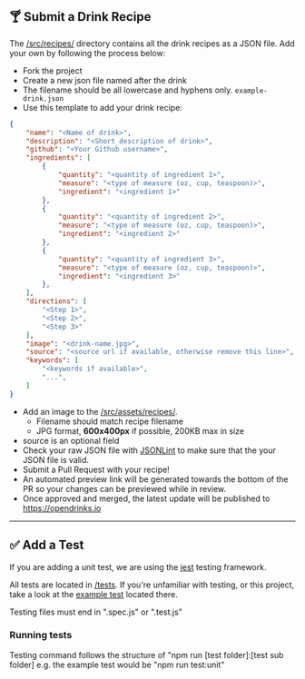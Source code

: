 ## 🍸 Submit a Drink Recipe
The [/src/recipes/](/src/recipes/) directory contains all the drink recipes as a JSON file. Add your own by following the process below:

* Fork the project
* Create a new json file named after the drink
* The filename should be all lowercase and hyphens only. `example-drink.json`
* Use this template to add your drink recipe:

```json
{
    "name": "<Name of drink>",
    "description": "<Short description of drink>",
    "github": "<Your Github username>",
    "ingredients": [
        {
            "quantity": "<quantity of ingredient 1>",
            "measure": "<type of measure (oz, cup, teaspoon)>",
            "ingredient": "<ingredient 1>"
        },
        {
            "quantity": "<quantity of ingredient 2>",
            "measure": "<type of measure (oz, cup, teaspoon)>",
            "ingredient": "<ingredient 2>"
        },
        {
            "quantity": "<quantity of ingredient 3>",
            "measure": "<type of measure (oz, cup, teaspoon)>",
            "ingredient": "<ingredient 3>"
        },
    ],
    "directions": [
        "<Step 1>",
        "<Step 2>",
        "<Step 3>"
    ],
    "image": "<drink-name.jpg>",
    "source": "<source url if available, otherwise remove this line>",
    "keywords": [
        "<keywords if available>",
        "...",
    ]
}
```

* Add an image to the [/src/assets/recipes/](/src/assets/recipes/).
  * Filename should match recipe filename
  * JPG format, **600x400px** if possible, 200KB max in size
* source is an optional field
* Check your raw JSON file with [JSONLint](https://jsonlint.com/) to make sure that the your JSON file is valid.
* Submit a Pull Request with your recipe! 
* An automated preview link will be generated towards the bottom of the PR so your changes can be previewed while in review.
* Once approved and merged, the latest update will be published to https://opendrinks.io

---

## ✅ Add a Test
If you are adding a unit test, we are using the [jest](https://jestjs.io/) testing framework. 

All tests are located in [/tests](/tests). If you're unfamiliar with testing, or this project, take a look at the [example test](tests/unit/example.spec.js) located there. 

Testing files must end in ".spec.js" or ".test.js"

### Running tests 
Testing command follows the structure of "npm run [test folder]:[test sub folder]
e.g. the example test would be "npm run test:unit"
